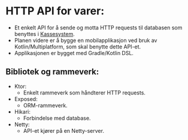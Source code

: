 # HTTP API for varer:
* Et enkelt API for å sende og motta HTTP requests til databasen som benyttes i [Kassesystem](https://github.com/h577870/Kassesystem).
* Planen videre er å bygge en mobilapplikasjon ved bruk av Kotlin/Multiplatform, som skal benytte dette API-et.
* Applikasjonen er bygget med Gradle/Kotlin DSL.

## Bibliotek og rammeverk:
* Ktor:
    - Enkelt rammeverk som håndterer HTTP requests.
* Exposed:
    - ORM-rammeverk.
* Hikari:
    - Forbindelse med database.
* Netty:
    - API-et kjører på en Netty-server.
    
